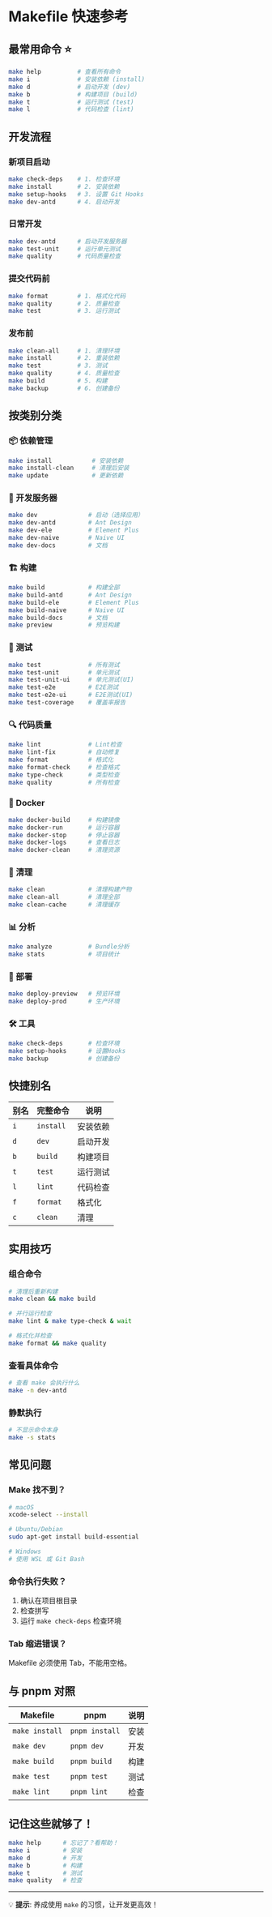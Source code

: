 # Makefile 快速参考

## 最常用命令 ⭐

```bash
make help          # 查看所有命令
make i             # 安装依赖 (install)
make d             # 启动开发 (dev)
make b             # 构建项目 (build)
make t             # 运行测试 (test)
make l             # 代码检查 (lint)
```

## 开发流程

### 新项目启动
```bash
make check-deps    # 1. 检查环境
make install       # 2. 安装依赖
make setup-hooks   # 3. 设置 Git Hooks
make dev-antd      # 4. 启动开发
```

### 日常开发
```bash
make dev-antd      # 启动开发服务器
make test-unit     # 运行单元测试
make quality       # 代码质量检查
```

### 提交代码前
```bash
make format        # 1. 格式化代码
make quality       # 2. 质量检查
make test          # 3. 运行测试
```

### 发布前
```bash
make clean-all     # 1. 清理环境
make install       # 2. 重装依赖
make test          # 3. 测试
make quality       # 4. 质量检查
make build         # 5. 构建
make backup        # 6. 创建备份
```

## 按类别分类

### 📦 依赖管理
```bash
make install           # 安装依赖
make install-clean     # 清理后安装
make update            # 更新依赖
```

### 🚀 开发服务器
```bash
make dev              # 启动（选择应用）
make dev-antd         # Ant Design
make dev-ele          # Element Plus
make dev-naive        # Naive UI
make dev-docs         # 文档
```

### 🏗️ 构建
```bash
make build            # 构建全部
make build-antd       # Ant Design
make build-ele        # Element Plus
make build-naive      # Naive UI
make build-docs       # 文档
make preview          # 预览构建
```

### 🧪 测试
```bash
make test             # 所有测试
make test-unit        # 单元测试
make test-unit-ui     # 单元测试(UI)
make test-e2e         # E2E测试
make test-e2e-ui      # E2E测试(UI)
make test-coverage    # 覆盖率报告
```

### 🔍 代码质量
```bash
make lint             # Lint检查
make lint-fix         # 自动修复
make format           # 格式化
make format-check     # 检查格式
make type-check       # 类型检查
make quality          # 所有检查
```

### 🐳 Docker
```bash
make docker-build     # 构建镜像
make docker-run       # 运行容器
make docker-stop      # 停止容器
make docker-logs      # 查看日志
make docker-clean     # 清理资源
```

### 🧹 清理
```bash
make clean            # 清理构建产物
make clean-all        # 清理全部
make clean-cache      # 清理缓存
```

### 📊 分析
```bash
make analyze          # Bundle分析
make stats            # 项目统计
```

### 🚢 部署
```bash
make deploy-preview   # 预览环境
make deploy-prod      # 生产环境
```

### 🛠️ 工具
```bash
make check-deps       # 检查环境
make setup-hooks      # 设置Hooks
make backup           # 创建备份
```

## 快捷别名

| 别名 | 完整命令 | 说明 |
|-----|---------|------|
| `i` | `install` | 安装依赖 |
| `d` | `dev` | 启动开发 |
| `b` | `build` | 构建项目 |
| `t` | `test` | 运行测试 |
| `l` | `lint` | 代码检查 |
| `f` | `format` | 格式化 |
| `c` | `clean` | 清理 |

## 实用技巧

### 组合命令
```bash
# 清理后重新构建
make clean && make build

# 并行运行检查
make lint & make type-check & wait

# 格式化并检查
make format && make quality
```

### 查看具体命令
```bash
# 查看 make 会执行什么
make -n dev-antd
```

### 静默执行
```bash
# 不显示命令本身
make -s stats
```

## 常见问题

### Make 找不到？
```bash
# macOS
xcode-select --install

# Ubuntu/Debian
sudo apt-get install build-essential

# Windows
# 使用 WSL 或 Git Bash
```

### 命令执行失败？
1. 确认在项目根目录
2. 检查拼写
3. 运行 `make check-deps` 检查环境

### Tab 缩进错误？
Makefile 必须使用 Tab，不能用空格。

## 与 pnpm 对照

| Makefile | pnpm | 说明 |
|---------|------|------|
| `make install` | `pnpm install` | 安装 |
| `make dev` | `pnpm dev` | 开发 |
| `make build` | `pnpm build` | 构建 |
| `make test` | `pnpm test` | 测试 |
| `make lint` | `pnpm lint` | 检查 |

## 记住这些就够了！

```bash
make help      # 忘记了？看帮助！
make i         # 安装
make d         # 开发
make b         # 构建
make t         # 测试
make quality   # 检查
```

---

💡 **提示**: 养成使用 `make` 的习惯，让开发更高效！